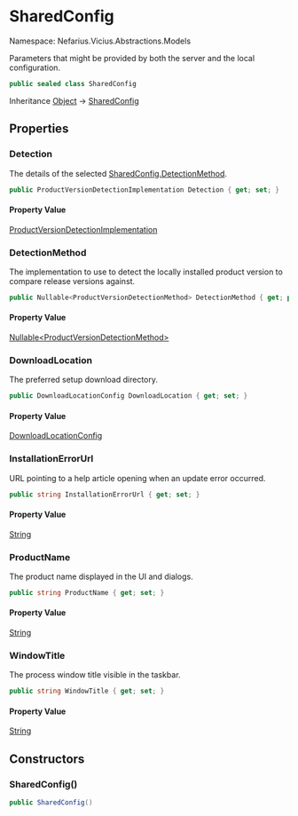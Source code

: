 # SharedConfig

Namespace: Nefarius.Vicius.Abstractions.Models

Parameters that might be provided by both the server and the local configuration.

```csharp
public sealed class SharedConfig
```

Inheritance [Object](https://docs.microsoft.com/en-us/dotnet/api/system.object) → [SharedConfig](./nefarius.vicius.abstractions.models.sharedconfig.md)

## Properties

### <a id="properties-detection"/>**Detection**

The details of the selected [SharedConfig.DetectionMethod](./nefarius.vicius.abstractions.models.sharedconfig.md#detectionmethod).

```csharp
public ProductVersionDetectionImplementation Detection { get; set; }
```

#### Property Value

[ProductVersionDetectionImplementation](./nefarius.vicius.abstractions.models.productversiondetectionimplementation.md)<br>

### <a id="properties-detectionmethod"/>**DetectionMethod**

The implementation to use to detect the locally installed product version to compare release versions against.

```csharp
public Nullable<ProductVersionDetectionMethod> DetectionMethod { get; private set; }
```

#### Property Value

[Nullable&lt;ProductVersionDetectionMethod&gt;](https://docs.microsoft.com/en-us/dotnet/api/system.nullable-1)<br>

### <a id="properties-downloadlocation"/>**DownloadLocation**

The preferred setup download directory.

```csharp
public DownloadLocationConfig DownloadLocation { get; set; }
```

#### Property Value

[DownloadLocationConfig](./nefarius.vicius.abstractions.models.downloadlocationconfig.md)<br>

### <a id="properties-installationerrorurl"/>**InstallationErrorUrl**

URL pointing to a help article opening when an update error occurred.

```csharp
public string InstallationErrorUrl { get; set; }
```

#### Property Value

[String](https://docs.microsoft.com/en-us/dotnet/api/system.string)<br>

### <a id="properties-productname"/>**ProductName**

The product name displayed in the UI and dialogs.

```csharp
public string ProductName { get; set; }
```

#### Property Value

[String](https://docs.microsoft.com/en-us/dotnet/api/system.string)<br>

### <a id="properties-windowtitle"/>**WindowTitle**

The process window title visible in the taskbar.

```csharp
public string WindowTitle { get; set; }
```

#### Property Value

[String](https://docs.microsoft.com/en-us/dotnet/api/system.string)<br>

## Constructors

### <a id="constructors-.ctor"/>**SharedConfig()**

```csharp
public SharedConfig()
```
